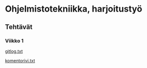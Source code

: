 
# Ohjelmistotekniikka, harjoitustyö

## Tehtävät

### Viikko 1

[gitlog.txt](https://github.com/jussinie/ot-harjoitustyo/blob/master/laskarit/viikko1/gitlog.txt)

[komentorivi.txt](https://github.com/jussinie/ot-harjoitustyo/blob/master/laskarit/viikko1/komentorivi.txt)

